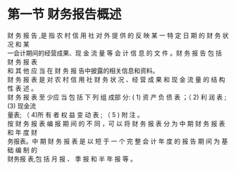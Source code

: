 # 第一节 财务报告概述

财 务 报 告 ,是 指 农 村 信 用 社 对 外 提 供 的 反 映 某 一 特 定 日 期 的 财 务 状 况 和 某<br />
      一会计期间的经营成果、现 金 流 量 等 会 计 信 息 的 文 件 。财 务 报 告 包 括 财 务 报 表<br />
      和 其 他 应 当 在 财 务 报 告中披露的相关信息和资料。<br />
      财 务 报 表 是 对 农 村 信 用 社 财 务 状 况 、经 营 成 果 和 现 金 流 量 的 结 构 性 表 述 。<br />
      财 务 报 表 至 少应 当 包 括 下 列 组 成部 分: ( 1) 资 产 负 债 表 ；（ 2) 利 润 表 ; (3) 现金流<br />
    量表; （ 4)所 有 者 权 益 变 动 表 ; （ 5 ) 附 注   。<br />
    按 财 务 报 表 编 报 期 间 的 不 同 ，可 以 将 财 务 报 表 分 为 中 期 财 务 报 表 和 年 度 财<br />
    务报表。中 期 财 务 报 表 是 以 短 于 一 个 完 整 会 计 年 度 的 报 告 期 间 为 基 础 编 制 的<br />
    财务报 表,包 括 月 报 、 季 报 和 半 年 报 等 。